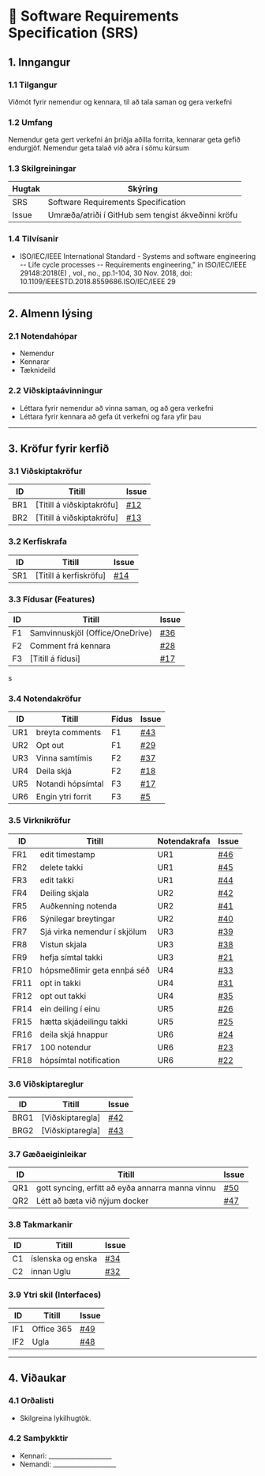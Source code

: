# 📄 Software Requirements Specification (SRS)

## 1. Inngangur
### 1.1 Tilgangur
Viðmót fyrir nemendur og kennara, til að tala saman og gera verkefni

### 1.2 Umfang
Nemendur geta gert verkefni án þriðja aðilla forrita, kennarar geta gefið endurgjöf. Nemendur geta talað við aðra í sömu kúrsum

### 1.3 Skilgreiningar
| Hugtak | Skýring |
|--------|---------|
| SRS | Software Requirements Specification |
| Issue | Umræða/atriði í GitHub sem tengist ákveðinni kröfu |

### 1.4 Tilvísanir
- ISO/IEC/IEEE International Standard - Systems and software engineering -- Life cycle processes -- Requirements engineering," in ISO/IEC/IEEE 29148:2018(E) , vol., no., pp.1-104, 30 Nov. 2018, doi: 10.1109/IEEESTD.2018.8559686.ISO/IEC/IEEE 29

---

## 2. Almenn lýsing
### 2.1 Notendahópar
- Nemendur
- Kennarar
- Tæknideild

### 2.2 Viðskiptaávinningur
- Léttara fyrir nemendur að vinna saman, og að gera verkefni
- Léttara fyrir kennara að gefa út verkefni og fara yfir þau

---

## 3. Kröfur fyrir kerfið

### 3.1 Viðskiptakröfur
| ID  | Titill | Issue |
|-----|--------|-------|
| BR1 | [Titill á viðskiptakröfu] | [#12](../../issues/12) |
| BR2 | [Titill á viðskiptakröfu] | [#13](../../issues/13) |

### 3.2 Kerfiskrafa
| ID  | Titill | Issue |
|-----|--------|-------|
| SR1 | [Titill á kerfiskröfu] | [#14](../../issues/14) |

### 3.3 Fídusar (Features)
| ID  | Titill | Issue |
|-----|--------|-------|
| F1  | Samvinnuskjöl (Office/OneDrive) | [#36](../../issues/36) |
| F2  | Comment frá kennara | [#28](../../issues/28) |
| F3  | [Titill á fídusi] | [#17](../../issues/17) |
s
### 3.4 Notendakröfur
| ID  | Titill | Fídus | Issue |
|-----|--------|-------|-------|
| UR1 | breyta comments | F1 | [#43](../../issues/43) |
| UR2 | Opt out | F1 | [#29](../../issues/29) |
| UR3 | Vinna samtímis | F2 | [#37](../../issues/37) |
| UR4 | Deila skjá | F2 | [#18](../../issues/18) |
| UR5 | Notandi hópsímtal | F3 | [#17](../../issues/17) |
| UR6 | Engin ytri forrit | F3 | [#5](../../issues/5) |

### 3.5 Virknikröfur
| ID  | Titill | Notendakrafa | Issue |
|-----|--------|--------------|-------|
| FR1 | edit timestamp | UR1 | [#46](../../issues/46) |
| FR2 | delete takki | UR1 | [#45](../../issues/45) |
| FR3 | edit takki | UR1 | [#44](../../issues/44) |
| FR4 | Deiling skjala | UR2 | [#42](../../issues/42) |
| FR5 | Auðkenning notenda | UR2 | [#41](../../issues/41) |
| FR6 | Sýnilegar breytingar | UR2 | [#40](../../issues/40) |
| FR7 | Sjá virka nemendur í skjölum | UR3 | [#39](../../issues/39) |
| FR8 | Vistun skjala | UR3 | [#38](../../issues/38) |
| FR9 | hefja símtal takki | UR3 | [#21](../../issues/21) |
| FR10 | hópsmeðlimir geta ennþá séð | UR4 | [#33](../../issues/33) |
| FR11 | opt in takki | UR4 | [#31](../../issues/31) |
| FR12 | opt out takki | UR4 | [#35](../../issues/35) |
| FR14 | ein deiling í einu | UR5 | [#26](../../issues/26) |
| FR15 | hætta skjádeilingu takki | UR5 | [#25](../../issues/25) |
| FR16 | deila skjá hnappur | UR6 | [#24](../../issues/24) |
| FR17 | 100 notendur | UR6 | [#23](../../issues/40) |
| FR18 | hópsímtal notification | UR6 | [#22](../../issues/22) |

### 3.6 Viðskiptareglur
| ID  | Titill | Issue |
|-----|--------|-------|
| BRG1 | [Viðskiptaregla] | [#42](../../issues/42) |
| BRG2 | [Viðskiptaregla] | [#43](../../issues/43) |


### 3.7 Gæðaeiginleikar
| ID  | Titill | Issue |
|-----|--------|-------|
| QR1 | gott syncing, erfitt að eyða annarra manna vinnu | [#50](../../issues/50) |
| QR2 | Létt að bæta við nýjum docker | [#47](../../issues/47) |

### 3.8 Takmarkanir
| ID  | Titill | Issue |
|-----|--------|-------|
| C1 | íslenska og enska | [#34](../../issues/34) |
| C2 | innan Uglu | [#32](../../issues/32) |

### 3.9 Ytri skil (Interfaces)
| ID  | Titill | Issue |
|-----|--------|-------|
| IF1 | Office 365 | [#49](../../issues/49) |
| IF2 | Ugla | [#48](../../issues/48) |

---

## 4. Viðaukar
### 4.1 Orðalisti
- Skilgreina lykilhugtök.

### 4.2 Samþykktir
- Kennari: ____________________  
- Nemandi: ____________________
